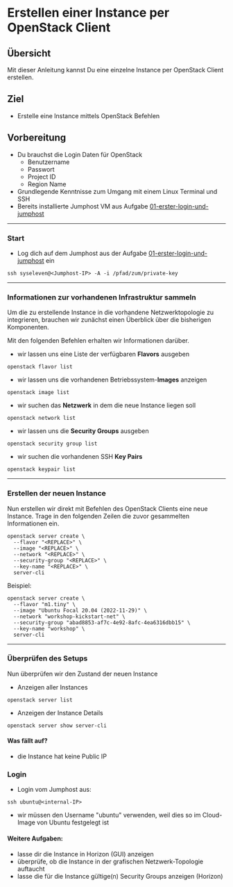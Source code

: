 # Erstellen einer Instance per OpenStack Client

## Übersicht

Mit dieser Anleitung kannst Du eine einzelne Instance per OpenStack Client erstellen.

## Ziel

* Erstelle eine Instance mittels OpenStack Befehlen

## Vorbereitung

* Du brauchst die Login Daten für OpenStack
  * Benutzername
  * Passwort
  * Project ID
  * Region Name
* Grundlegende Kenntnisse zum Umgang mit einem Linux Terminal und SSH
* Bereits installierte Jumphost VM aus Aufgabe [01-erster-login-und-jumphost](/01-erster-login-und-jumphost)

---

### Start

* Log dich auf dem Jumphost aus der Aufgabe [01-erster-login-und-jumphost](/01-erster-login-und-jumphost) ein

`ssh syseleven@<Jumphost-IP> -A -i /pfad/zum/private-key`

---

### Informationen zur vorhandenen Infrastruktur sammeln

Um die zu erstellende Instance in die vorhandene Netzwerktopologie zu integrieren,
brauchen wir zunächst einen Überblick über die bisherigen Komponenten.

Mit den folgenden Befehlen erhalten wir Informationen darüber.



* wir lassen uns eine Liste der verfügbaren **Flavors** ausgeben

`openstack flavor list`

* wir lassen uns die vorhandenen Betriebssystem-**Images** anzeigen

`openstack image list`

* wir suchen das **Netzwerk** in dem die neue Instance liegen soll

`openstack network list`

* wir lassen uns die **Security Groups** ausgeben

`openstack security group list`

* wir suchen die vorhandenen SSH **Key Pairs**

`openstack keypair list`

---

### Erstellen der neuen Instance

Nun erstellen wir direkt mit Befehlen des OpenStack Clients eine neue Instance. 
Trage in den folgenden Zeilen die zuvor gesammelten Informationen ein.

```
openstack server create \
  --flavor "<REPLACE>" \
  --image "<REPLACE>" \
  --network "<REPLACE>" \
  --security-group "<REPLACE>" \
  --key-name "<REPLACE>" \
  server-cli
```

Beispiel:

```
openstack server create \
  --flavor "m1.tiny" \
  --image "Ubuntu Focal 20.04 (2022-11-29)" \
  --network "workshop-kickstart-net" \
  --security-group "abad8853-af7c-4e92-8afc-4ea6316dbb15" \
  --key-name "workshop" \
  server-cli
```

---

### Überprüfen des Setups

Nun überprüfen wir den Zustand der neuen Instance

* Anzeigen aller Instances

`openstack server list`

* Anzeigen der Instance Details

`openstack server show server-cli`

#### Was fällt auf?

* die Instance hat keine Public IP

### Login

* Login vom Jumphost aus:

`ssh ubuntu@<internal-IP>`

* wir müssen den Username "ubuntu" verwenden, weil dies so im Cloud-Image von Ubuntu festgelegt ist

#### Weitere Aufgaben:

* lasse dir die Instance in Horizon (GUI) anzeigen
* überprüfe, ob die Instance in der grafischen Netzwerk-Topologie auftaucht
* lasse die für die Instance gültige(n) Security Groups anzeigen (Horizon)
